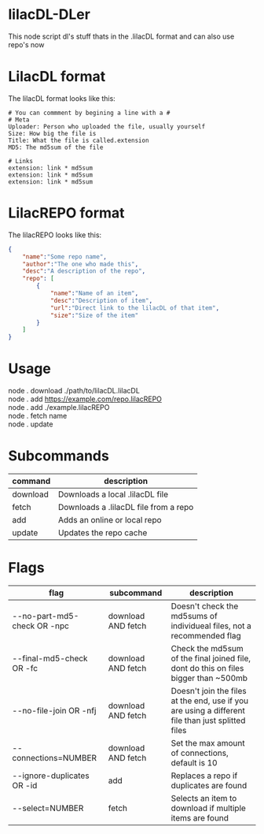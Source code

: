 # lilacDL-DLer
This node script dl's stuff thats in the .lilacDL format and can also use repo's now

# LilacDL format
The lilacDL format looks like this:
```
# You can commment by begining a line with a #
# Meta
Uploader: Person who uploaded the file, usually yourself
Size: How big the file is
Title: What the file is called.extension
MD5: The md5sum of the file

# Links
extension: link * md5sum
extension: link * md5sum
extension: link * md5sum
```

# LilacREPO format
The lilacREPO looks like this:
```json
{
    "name":"Some repo name",
    "author":"The one who made this",
    "desc":"A description of the repo",
    "repo": [
        {
            "name":"Name of an item",
            "desc":"Description of item",
            "url":"Direct link to the lilacDL of that item",
            "size":"Size of the item"
        }
    ]
}
```

# Usage
node . download ./path/to/lilacDL.lilacDL  
node . add https://example.com/repo.lilacREPO  
node . add ./example.lilacREPO  
node . fetch name  
node . update  

# Subcommands

| command | description |
| ----- | ----- |
| download | Downloads a local .lilacDL file |
| fetch | Downloads a .lilacDL file from a repo |
| add | Adds an online or local repo |
| update | Updates the repo cache |

# Flags

| flag | subcommand | description |
| ----- | ----- | ----- |
| --no-part-md5-check OR -npc | download AND fetch | Doesn't check the md5sums of individueal files, not a recommended flag |
| --final-md5-check OR -fc | download AND fetch | Check the md5sum of the final joined file, dont do this on files bigger than ~500mb |
| --no-file-join OR -nfj | download AND fetch | Doesn't join the files at the end, use if you are using a different file than just splitted files |
| --connections=NUMBER | download AND fetch | Set the max amount of connections, default is 10 |
| --ignore-duplicates OR -id | add | Replaces a repo if duplicates are found |
| --select=NUMBER | fetch | Selects an item to download if multiple items are found |